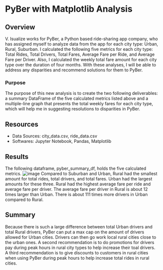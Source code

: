 # PyBer with Matplotlib Analysis
## Overview
V. Isualize works for PyBer, a Python based ride-sharing app company, who has assigned myself to analyze data from the app for each city type: Urban, Rural, Suburban. I calculated the following five metrics for each city type: Total Rides, Total Drivers, Total Fares, Average Fare per Ride, and Average Fare per Driver. Also, I calculated the weekly total fare amount for each city type over the duration of four months. With these analyses, I will be able to address any disparities and recommend solutions for them to PyBer.
### Purpose
The purpose of this new analysis is to create the two following deliverables: a summary DataFrame of the five calculated metrics listed above and a multiple-line graph that presents the total weekly fares for each city type, which will help me in suggesting resolutions to disparities in PyBer.
## Resources
* Data Sources: city_data.csv, ride_data.csv
* Softwares: Jupyter Notebook, Pandas, Matplotlib
## Results
The following dataframe, pyber_summary_df, holds the five calculated metrics. ![image](https://user-images.githubusercontent.com/107401667/201246554-5b559423-72db-48c6-a8fd-c0ce4b7e3e3b.png) Compared to Suburban and Urban, Rural had the smallest amount for total rides, total drivers, and total fares. Urban had the largest amounts for these three. Rural had the highest average fare per ride and average fare per driver. The average fare per driver in Rural is about 12 times larger than Urban. There is about 111 times more drivers in Urban compared to Rural.
## Summary
Because there is such a large difference between total Urban drivers and total Rural drivers, PyBer can put a max cap on the amount of drivers allowed for Urban cities. Drivers can then go work local rural cities close to the urban ones. A second recommendation is to do promotions for drivers pay during peak hours in rural city types to help increase their toal drivers. A third recommendation is to give discounts to customers in rural cities when using PyBer during peak hours to help increase total rides in rural cities.
